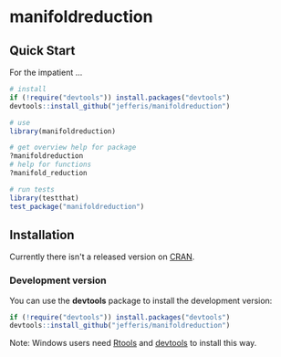 # manifoldreduction
## Quick Start

For the impatient ...

```r
# install
if (!require("devtools")) install.packages("devtools")
devtools::install_github("jefferis/manifoldreduction")

# use
library(manifoldreduction)

# get overview help for package
?manifoldreduction
# help for functions
?manifold_reduction

# run tests
library(testthat)
test_package("manifoldreduction")
```

## Installation
Currently there isn't a released version on [CRAN](http://cran.r-project.org/).

### Development version
You can use the **devtools** package to install the development version:

```r
if (!require("devtools")) install.packages("devtools")
devtools::install_github("jefferis/manifoldreduction")
```

Note: Windows users need [Rtools](http://www.murdoch-sutherland.com/Rtools/) and [devtools](http://CRAN.R-project.org/package=devtools) to install this way.
